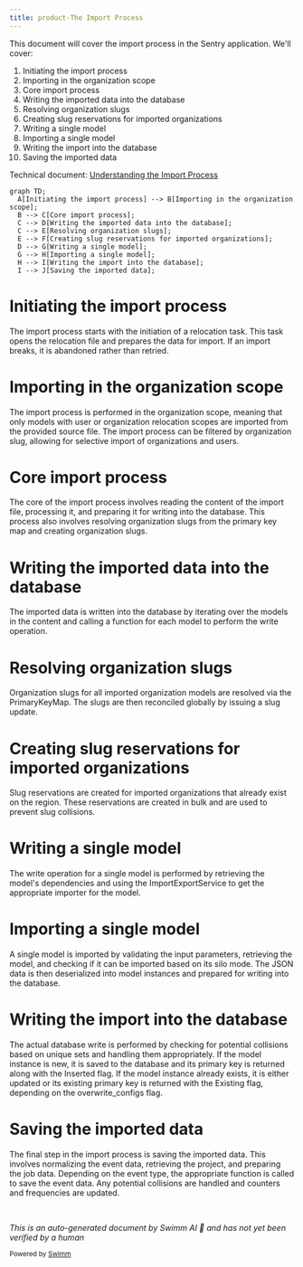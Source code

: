 ```yaml
---
title: product-The Import Process
---
```

This document will cover the import process in the Sentry application. We'll cover:

 1. Initiating the import process
 2. Importing in the organization scope
 3. Core import process
 4. Writing the imported data into the database
 5. Resolving organization slugs
 6. Creating slug reservations for imported organizations
 7. Writing a single model
 8. Importing a single model
 9. Writing the import into the database
10. Saving the imported data

Technical document: <SwmLink doc-title="Understanding the Import Process">[Understanding the Import Process](/.swm/understanding-the-import-process.7hbk2wj1.sw.md)</SwmLink>

```mermaid
graph TD;
  A[Initiating the import process] --> B[Importing in the organization scope];
  B --> C[Core import process];
  C --> D[Writing the imported data into the database];
  C --> E[Resolving organization slugs];
  E --> F[Creating slug reservations for imported organizations];
  D --> G[Writing a single model];
  G --> H[Importing a single model];
  H --> I[Writing the import into the database];
  I --> J[Saving the imported data];
```

# Initiating the import process

The import process starts with the initiation of a relocation task. This task opens the relocation file and prepares the data for import. If an import breaks, it is abandoned rather than retried.

# Importing in the organization scope

The import process is performed in the organization scope, meaning that only models with user or organization relocation scopes are imported from the provided source file. The import process can be filtered by organization slug, allowing for selective import of organizations and users.

# Core import process

The core of the import process involves reading the content of the import file, processing it, and preparing it for writing into the database. This process also involves resolving organization slugs from the primary key map and creating organization slugs.

# Writing the imported data into the database

The imported data is written into the database by iterating over the models in the content and calling a function for each model to perform the write operation.

# Resolving organization slugs

Organization slugs for all imported organization models are resolved via the PrimaryKeyMap. The slugs are then reconciled globally by issuing a slug update.

# Creating slug reservations for imported organizations

Slug reservations are created for imported organizations that already exist on the region. These reservations are created in bulk and are used to prevent slug collisions.

# Writing a single model

The write operation for a single model is performed by retrieving the model's dependencies and using the ImportExportService to get the appropriate importer for the model.

# Importing a single model

A single model is imported by validating the input parameters, retrieving the model, and checking if it can be imported based on its silo mode. The JSON data is then deserialized into model instances and prepared for writing into the database.

# Writing the import into the database

The actual database write is performed by checking for potential collisions based on unique sets and handling them appropriately. If the model instance is new, it is saved to the database and its primary key is returned along with the Inserted flag. If the model instance already exists, it is either updated or its existing primary key is returned with the Existing flag, depending on the overwrite_configs flag.

# Saving the imported data

The final step in the import process is saving the imported data. This involves normalizing the event data, retrieving the project, and preparing the job data. Depending on the event type, the appropriate function is called to save the event data. Any potential collisions are handled and counters and frequencies are updated.

&nbsp;

*This is an auto-generated document by Swimm AI 🌊 and has not yet been verified by a human*

<SwmMeta version="3.0.0" repo-id="Z2l0aHViJTNBJTNBc2VudHJ5LWRlbW8lM0ElM0FTd2ltbS1EZW1v" repo-name="sentry-demo" doc-type="product-flows"><sup>Powered by [Swimm](/)</sup></SwmMeta>

